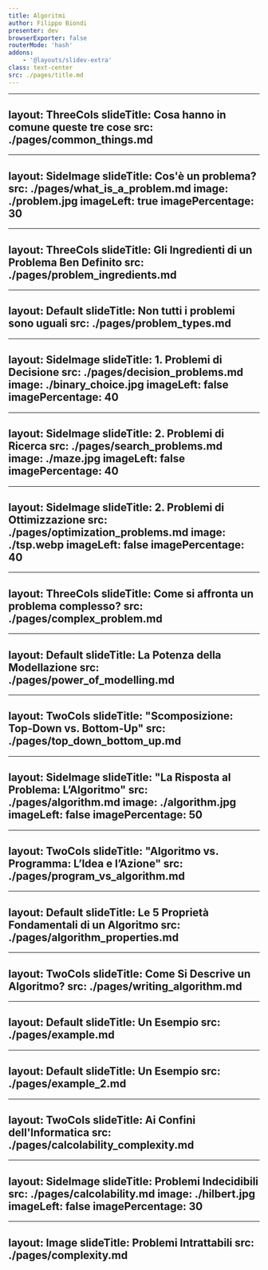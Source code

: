 ```yaml
---
title: Algoritmi
author: Filippo Biondi
presenter: dev
browserExporter: false
routerMode: 'hash'
addons:
    - '@layouts/slidev-extra'
class: text-center
src: ./pages/title.md
---
```


---
layout: ThreeCols
slideTitle: Cosa hanno in comune queste tre cose
src: ./pages/common_things.md
---

---
layout: SideImage
slideTitle: Cos'è un problema?
src: ./pages/what_is_a_problem.md
image: ./problem.jpg
imageLeft: true
imagePercentage: 30
---

---
layout: ThreeCols
slideTitle: Gli Ingredienti di un Problema Ben Definito
src: ./pages/problem_ingredients.md
---

---
layout: Default
slideTitle: Non tutti i problemi sono uguali
src: ./pages/problem_types.md
---

---
layout: SideImage
slideTitle: 1. Problemi di Decisione
src: ./pages/decision_problems.md
image: ./binary_choice.jpg
imageLeft: false
imagePercentage: 40
---

---
layout: SideImage
slideTitle: 2. Problemi di Ricerca
src: ./pages/search_problems.md
image: ./maze.jpg
imageLeft: false
imagePercentage: 40
---

---
layout: SideImage
slideTitle: 2. Problemi di Ottimizzazione
src: ./pages/optimization_problems.md
image: ./tsp.webp
imageLeft: false
imagePercentage: 40
---

---
layout: ThreeCols
slideTitle: Come si affronta un problema complesso?
src: ./pages/complex_problem.md
---

---
layout: Default
slideTitle: La Potenza della Modellazione
src: ./pages/power_of_modelling.md
---

---
layout: TwoCols
slideTitle: "Scomposizione: Top-Down vs. Bottom-Up"
src: ./pages/top_down_bottom_up.md
---

---
layout: SideImage
slideTitle: "La Risposta al Problema: L’Algoritmo"
src: ./pages/algorithm.md
image: ./algorithm.jpg
imageLeft: false
imagePercentage: 50
---

---
layout: TwoCols
slideTitle: "Algoritmo vs. Programma: L’Idea e l’Azione"
src: ./pages/program_vs_algorithm.md
---

---
layout: Default
slideTitle: Le 5 Proprietà Fondamentali di un Algoritmo
src: ./pages/algorithm_properties.md
---

---
layout: TwoCols
slideTitle: Come Si Descrive un Algoritmo?
src: ./pages/writing_algorithm.md
---

---
layout: Default
slideTitle: Un Esempio
src: ./pages/example.md
---

---
layout: Default
slideTitle: Un Esempio
src: ./pages/example_2.md
---

---
layout: TwoCols
slideTitle: Ai Confini dell'Informatica
src: ./pages/calcolability_complexity.md
---

---
layout: SideImage
slideTitle: Problemi Indecidibili
src: ./pages/calcolability.md
image: ./hilbert.jpg
imageLeft: false
imagePercentage: 30
---

---
layout: Image
slideTitle: Problemi Intrattabili
src: ./pages/complexity.md
---
